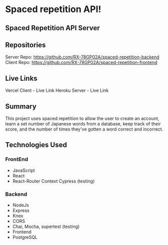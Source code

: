 # Spaced repetition API!

## Spaced Repetition API Server

## Repositories
Server Repo: https://github.com/RX-78GP02A/spaced-repetition-backend Client Repo: https://github.com/RX-78GP02A/spaced-repetition-frontend

## Live Links
Vercel Client - Live Link  Heroku Server - Live Link 

## Summary
This project uses spaced repetition to allow the user to create an account, learn a set number of Japanese words from a database, keep track of their score, and the number of times they've gotten a word correct and incorrect.

## Technologies Used

### FrontEnd
- JavaScript
- React
- React-Router
Context
Cypress (testing)

### Backend
- NodeJs
- Express
- Knex
- CORS
- Chai, Mocha, supertest (testing)
- Frontend
- PostgreSQL
